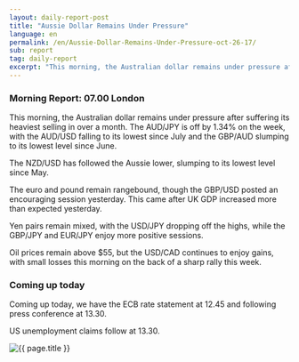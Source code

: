 ```yaml
---
layout: daily-report-post
title: "Aussie Dollar Remains Under Pressure"
language: en
permalink: /en/Aussie-Dollar-Remains-Under-Pressure-oct-26-17/
sub: report
tag: daily-report
excerpt: "This morning, the Australian dollar remains under pressure after suffering its heaviest selling in over a month. The AUD/JPY is off by 1.34% on the week, with the AUD/USD falling to its lowest since July and the GBP/AUD slumping to its lowest level since June..."
---
```

### Morning Report: 07.00 London

This morning, the Australian dollar remains under pressure after suffering its heaviest selling in over a month. The AUD/JPY is off by 1.34% on the week, with the AUD/USD falling to its lowest since July and the GBP/AUD slumping to its lowest level since June. 

The NZD/USD has followed the Aussie lower, slumping to its lowest level since May. 

The euro and pound remain rangebound, though the GBP/USD posted an encouraging session yesterday. This came after UK GDP increased more than expected yesterday. 

Yen pairs remain mixed, with the USD/JPY dropping off the highs, while the GBP/JPY and EUR/JPY enjoy more positive sessions. 

Oil prices remain above $55, but the USD/CAD continues to enjoy gains, with small losses this morning on the back of a sharp rally this week. 

### Coming up today 

Coming up today, we have the ECB rate statement at 12.45 and following press conference at 13.30. 

US unemployment claims follow at 13.30.

<p><img src="{{ "/assets/images/daily-report/2017-10-26_05-48-12.jpg" | relative_url }}" alt="{{ page.title }}" title="{{ page.title }}"></p>